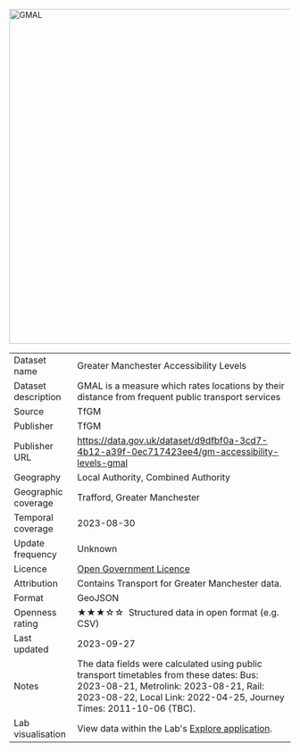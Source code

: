 <a href="trafford_gmal.geojson"><img src="thumbnail.png" alt="GMAL" width="600"/></a>
<table>
<tr>
	<td>Dataset name</td>
	<td>Greater Manchester Accessibility Levels</td>
</tr>
<tr>
	<td>Dataset description</td>
	<td>GMAL is a measure which rates locations by their distance from frequent public transport services</td>
</tr>
<tr>
	<td>Source</td>
	<td>TfGM</td>
</tr>
<tr>
	<td>Publisher</td>
	<td>TfGM</td>
</tr>
<tr>
	<td>Publisher URL</td>
	<td><a href="https://data.gov.uk/dataset/d9dfbf0a-3cd7-4b12-a39f-0ec717423ee4/gm-accessibility-levels-gmal">https://data.gov.uk/dataset/d9dfbf0a-3cd7-4b12-a39f-0ec717423ee4/gm-accessibility-levels-gmal</a></td>
</tr>
<tr>
	<td>Geography</td>
	<td>Local Authority, Combined Authority</td>
</tr>
<tr>
	<td>Geographic coverage</td>
	<td>Trafford, Greater Manchester</td>
</tr>
<tr>
	<td>Temporal coverage</td>
	<td>2023-08-30</td>
</tr>
<tr>
	<td>Update frequency</td>
	<td>Unknown</td>
</tr>
<tr>
	<td>Licence</td>
	<td><a href="http://www.nationalarchives.gov.uk/doc/open-government-licence/version/3/">Open Government Licence</a></td>
</tr>
<tr>
	<td>Attribution</td>
	<td>Contains Transport for Greater Manchester data.</td>
</tr>
<tr>
	<td>Format</td>
	<td>GeoJSON</td>
</tr>
<tr>
	<td>Openness rating</td>
	<td>&#9733&#9733&#9733&#9734&#9734&nbsp; Structured data in open format (e.g. CSV)</td>
</tr>
<tr>
	<td>Last updated</td>
	<td>2023-09-27</td>
</tr>
<tr>
	<td>Notes</td>
	<td>The data fields were calculated using public transport timetables from these dates: Bus: 2023-08-21, Metrolink: 2023-08-21, Rail: 2023-08-22, Local Link: 2022-04-25, Journey Times: 2011-10-06 (TBC).</td>
</tr>
<tr>
	<td>Lab visualisation</td>
	<td>View data within the Lab's <a href="https://www.trafforddatalab.io/explore/#dataset=public_transport_accessibility">Explore application</a>.</td>
</tr>
</table>
